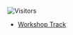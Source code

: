 ![Visitors](https://api.visitorbadge.io/api/visitors?path=https%3A%2F%2Fkubedaily.com%2Fdockerworkshop%2F&labelColor=%23f47373&countColor=%2337d67a&style=flat-square&labelStyle=upper)


- [Workshop Track ](https://kubedaily.com/dockerworkshop/)
